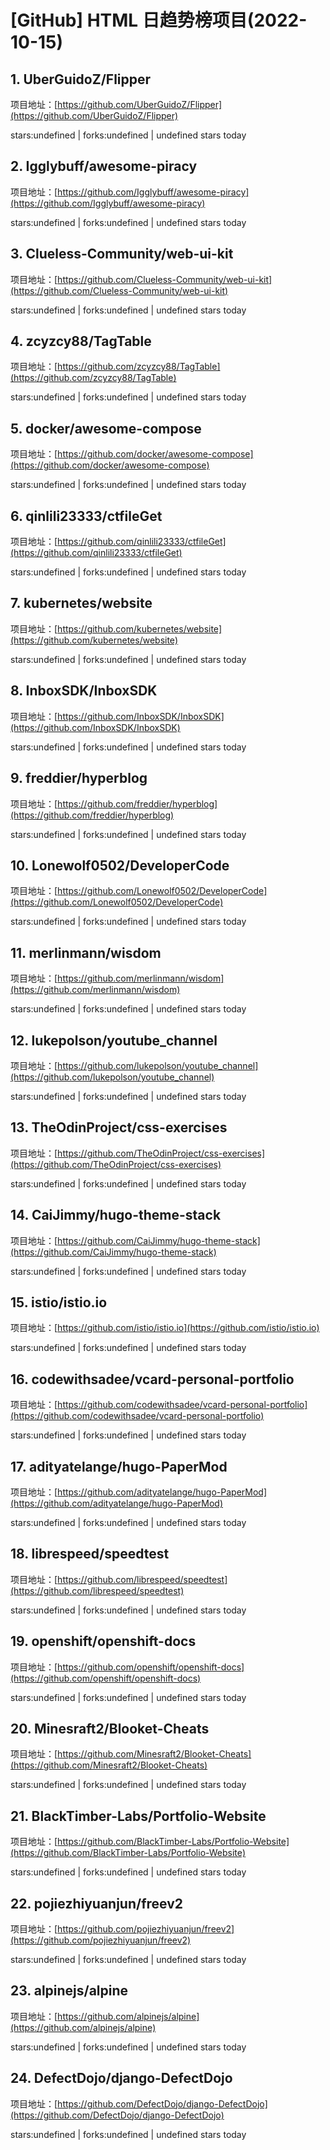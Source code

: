 # [GitHub] HTML 日趋势榜项目(2022-10-15)

## 1. UberGuidoZ/Flipper 

项目地址：[https://github.com/UberGuidoZ/Flipper](https://github.com/UberGuidoZ/Flipper)

stars:undefined | forks:undefined | undefined stars today 



## 2. Igglybuff/awesome-piracy 

项目地址：[https://github.com/Igglybuff/awesome-piracy](https://github.com/Igglybuff/awesome-piracy)

stars:undefined | forks:undefined | undefined stars today 



## 3. Clueless-Community/web-ui-kit 

项目地址：[https://github.com/Clueless-Community/web-ui-kit](https://github.com/Clueless-Community/web-ui-kit)

stars:undefined | forks:undefined | undefined stars today 



## 4. zcyzcy88/TagTable 

项目地址：[https://github.com/zcyzcy88/TagTable](https://github.com/zcyzcy88/TagTable)

stars:undefined | forks:undefined | undefined stars today 



## 5. docker/awesome-compose 

项目地址：[https://github.com/docker/awesome-compose](https://github.com/docker/awesome-compose)

stars:undefined | forks:undefined | undefined stars today 



## 6. qinlili23333/ctfileGet 

项目地址：[https://github.com/qinlili23333/ctfileGet](https://github.com/qinlili23333/ctfileGet)

stars:undefined | forks:undefined | undefined stars today 



## 7. kubernetes/website 

项目地址：[https://github.com/kubernetes/website](https://github.com/kubernetes/website)

stars:undefined | forks:undefined | undefined stars today 



## 8. InboxSDK/InboxSDK 

项目地址：[https://github.com/InboxSDK/InboxSDK](https://github.com/InboxSDK/InboxSDK)

stars:undefined | forks:undefined | undefined stars today 



## 9. freddier/hyperblog 

项目地址：[https://github.com/freddier/hyperblog](https://github.com/freddier/hyperblog)

stars:undefined | forks:undefined | undefined stars today 



## 10. Lonewolf0502/DeveloperCode 

项目地址：[https://github.com/Lonewolf0502/DeveloperCode](https://github.com/Lonewolf0502/DeveloperCode)

stars:undefined | forks:undefined | undefined stars today 



## 11. merlinmann/wisdom 

项目地址：[https://github.com/merlinmann/wisdom](https://github.com/merlinmann/wisdom)

stars:undefined | forks:undefined | undefined stars today 



## 12. lukepolson/youtube_channel 

项目地址：[https://github.com/lukepolson/youtube_channel](https://github.com/lukepolson/youtube_channel)

stars:undefined | forks:undefined | undefined stars today 



## 13. TheOdinProject/css-exercises 

项目地址：[https://github.com/TheOdinProject/css-exercises](https://github.com/TheOdinProject/css-exercises)

stars:undefined | forks:undefined | undefined stars today 



## 14. CaiJimmy/hugo-theme-stack 

项目地址：[https://github.com/CaiJimmy/hugo-theme-stack](https://github.com/CaiJimmy/hugo-theme-stack)

stars:undefined | forks:undefined | undefined stars today 



## 15. istio/istio.io 

项目地址：[https://github.com/istio/istio.io](https://github.com/istio/istio.io)

stars:undefined | forks:undefined | undefined stars today 



## 16. codewithsadee/vcard-personal-portfolio 

项目地址：[https://github.com/codewithsadee/vcard-personal-portfolio](https://github.com/codewithsadee/vcard-personal-portfolio)

stars:undefined | forks:undefined | undefined stars today 



## 17. adityatelange/hugo-PaperMod 

项目地址：[https://github.com/adityatelange/hugo-PaperMod](https://github.com/adityatelange/hugo-PaperMod)

stars:undefined | forks:undefined | undefined stars today 



## 18. librespeed/speedtest 

项目地址：[https://github.com/librespeed/speedtest](https://github.com/librespeed/speedtest)

stars:undefined | forks:undefined | undefined stars today 



## 19. openshift/openshift-docs 

项目地址：[https://github.com/openshift/openshift-docs](https://github.com/openshift/openshift-docs)

stars:undefined | forks:undefined | undefined stars today 



## 20. Minesraft2/Blooket-Cheats 

项目地址：[https://github.com/Minesraft2/Blooket-Cheats](https://github.com/Minesraft2/Blooket-Cheats)

stars:undefined | forks:undefined | undefined stars today 



## 21. BlackTimber-Labs/Portfolio-Website 

项目地址：[https://github.com/BlackTimber-Labs/Portfolio-Website](https://github.com/BlackTimber-Labs/Portfolio-Website)

stars:undefined | forks:undefined | undefined stars today 



## 22. pojiezhiyuanjun/freev2 

项目地址：[https://github.com/pojiezhiyuanjun/freev2](https://github.com/pojiezhiyuanjun/freev2)

stars:undefined | forks:undefined | undefined stars today 



## 23. alpinejs/alpine 

项目地址：[https://github.com/alpinejs/alpine](https://github.com/alpinejs/alpine)

stars:undefined | forks:undefined | undefined stars today 



## 24. DefectDojo/django-DefectDojo 

项目地址：[https://github.com/DefectDojo/django-DefectDojo](https://github.com/DefectDojo/django-DefectDojo)

stars:undefined | forks:undefined | undefined stars today 



